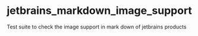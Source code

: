 # jetbrains_markdown_image_support
Test suite to check the image support in mark down of jetbrains products
